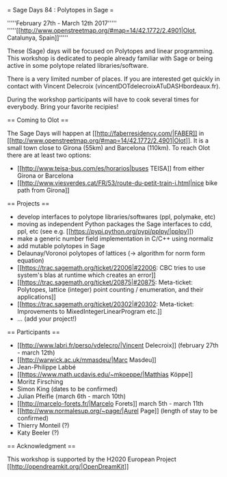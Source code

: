 = Sage Days 84 : Polytopes in Sage =

'''''February 27th - March 12th 2017'''''
'''''[[http://www.openstreetmap.org/#map=14/42.1772/2.4901|Olot, Catalunya, Spain]]'''''

These (Sage) days will be focused on Polytopes and linear programming. This workshop is dedicated to people already familiar with Sage or being active in some polytope related libraries/software.

There is a very limited number of places. If you are interested get quickly in contact with Vincent Delecroix (vincentDOTdelecroixATuDASHbordeaux.fr).

During the workshop participants will have to cook several times for everybody. Bring your favorite recipies!

== Coming to Olot ==

The Sage Days will happen at [[http://faberresidency.com/|FABER]] in [[http://www.openstreetmap.org/#map=14/42.1772/2.4901|Olot]]. It is a small town close to Girona (55km) and Barcelona (110km). To reach Olot there are at least two options:

 * [[http://www.teisa-bus.com/es/horarios|buses TEISA]] from either Girona or Barcelona
 * [[http://www.viesverdes.cat/FR/53/route-du-petit-train-i.html|nice bike path from Girona]]

== Projects ==

 * develop interfaces to polytope libraries/softwares (ppl, polymake, etc)
 * moving as independent Python packages the Sage interfaces to cdd, ppl, etc (see e.g. [[https://pypi.python.org/pypi/pplpy/|pplpy]])
 * make a generic number field implementation in C/C++ using normaliz
 * add mutable polytopes in Sage
 * Delaunay/Voronoi polytopes of lattices (-> algorithm for norm form equation)
 * [[https://trac.sagemath.org/ticket/22006|#22006: CBC tries to use system's blas at runtime which creates an error]]
 * [[https://trac.sagemath.org/ticket/20875|#20875: Meta-ticket: Polytopes, lattice (integer) point counting / enumeration, and their applications]]
 * [[https://trac.sagemath.org/ticket/20302|#20302: Meta-ticket: Improvements to MixedIntegerLinearProgram etc.]]
 * ... (add your project!)

== Participants ==

 * [[http://www.labri.fr/perso/vdelecro/|Vincent Delecroix]] (february 27th - march 12th)
 * [[http://warwick.ac.uk/mmasdeu/|Marc Masdeu]]
 * Jean-Philippe Labbé
 * [[https://www.math.ucdavis.edu/~mkoeppe/|Matthias Köppe]]
 * Moritz Firsching
 * Simon King (dates to be confirmed)
 * Julian Pfeifle (march 6th - march 10th)
 * [[http://marcelo-forets.fr/|Marcelo Forets]] march 5th - march 11th
 * [[http://www.normalesup.org/~page/|Aurel Page]] (length of stay to be confirmed)
 * Thierry Monteil (?)
 * Katy Beeler (?)

== Acknowledgment ==

This workshop is supported by the H2020 European Project [[http://opendreamkit.org/|OpenDreamKit]]
